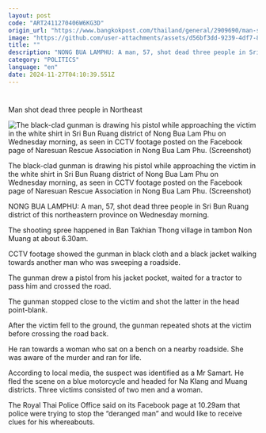 ```yaml
---
layout: post
code: "ART2411270406W6KG3D"
origin_url: "https://www.bangkokpost.com/thailand/general/2909690/man-shot-dead-three-people-in-northeast"
image: "https://github.com/user-attachments/assets/d56bf3dd-9239-4df7-8f4b-90e4477c457f"
title: ""
description: "NONG BUA LAMPHU: A man, 57, shot dead three people in Sri Bun Ruang district of this northeastern province on Wednesday morning."
category: "POLITICS"
language: "en"
date: 2024-11-27T04:10:39.551Z
---
```


# 

Man shot dead three people in Northeast

![The black-clad gunman is drawing his pistol while approaching the victim in the white shirt in Sri Bun Ruang district of Nong Bua Lam Phu on Wednesday morning, as seen in CCTV footage posted on the Facebook page of Naresuan Rescue Association in Nong Bua Lam Phu. (Screenshot)](https://github.com/user-attachments/assets/eaeb807f-06ca-414a-bf0f-82fab6c7c348)

The black-clad gunman is drawing his pistol while approaching the victim in the white shirt in Sri Bun Ruang district of Nong Bua Lam Phu on Wednesday morning, as seen in CCTV footage posted on the Facebook page of Naresuan Rescue Association in Nong Bua Lam Phu. (Screenshot)

NONG BUA LAMPHU: A man, 57, shot dead three people in Sri Bun Ruang district of this northeastern province on Wednesday morning.

The shooting spree happened in Ban Takhian Thong village in tambon Non Muang at about 6.30am.

CCTV footage showed the gunman in black cloth and a black jacket walking towards another man who was sweeping a roadside.

The gunman drew a pistol from his jacket pocket, waited for a tractor to pass him and crossed the road.

The gunman stopped close to the victim and shot the latter in the head point-blank.

After the victim fell to the ground, the gunman repeated shots at the victim before crossing the road back.

He ran towards a woman who sat on a bench on a nearby roadside. She was aware of the murder and ran for life.

According to local media, the suspect was identified as a Mr Samart. He fled the scene on a blue motorcycle and headed for Na Klang and Muang districts. Three victims consisted of two men and a woman.

The Royal Thai Police Office said on its Facebook page at 10.29am that police were trying to stop the “deranged man” and would like to receive clues for his whereabouts.
